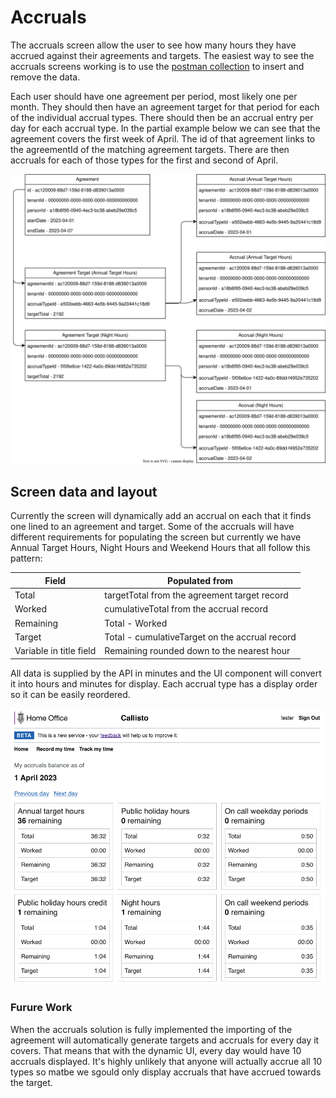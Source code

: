 # Accruals

The accruals screen allow the user to see how many hours they have accrued against their agreements and targets.
The easiest way to see the accruals screens working is to use the [postman collection](https://github.com/UKHomeOffice/callisto-postman-collections) to insert and remove the data.

Each user should have one agreement per period, most likely one per month. They should then have an agreement target for that period for each of the individual accrual types. There should then be an accrual entry per day for each accrual type. In the partial example below we can see that the agreement covers the first week of April. The id of that agreement links to the agreementId of the matching agreement targets. There are then accruals for each of those types for the first and second of April.

![Accruals data relationship diagram](../diagrams/accruals.drawio.svg)


## Screen data and layout

Currently the screen will dynamically add an accrual on each that it finds one lined to an agreement and target. Some of the accruals will have different requirements for populating the screen but currently we have Annual Target Hours, Night Hours and Weekend Hours that all follow this pattern:

| Field | Populated from |
|-------|----------------|
| Total | targetTotal from the agreement target record |
| Worked | cumulativeTotal from the accrual record |
| Remaining | Total - Worked |
| Target | Total - cumulativeTarget on the accrual record |
| Variable in title field | Remaining rounded down to the nearest hour |

All data is supplied by the API in minutes and the UI component will convert it into hours and minutes for display. Each accrual type has a display order so it can be easily reordered.

![Acrrual Screenshot](images/AccrualData.png)

### Furure Work

When the accruals solution is fully implemented the importing of the agreement will automatically generate targets and accruals for every day it covers. That means that with the dynamic UI, every day would have 10 accruals displayed. It's highly unlikely that anyone will actually accrue all 10 types so matbe we sgould only display accruals that have accrued towards the target.